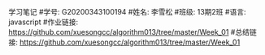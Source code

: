 学习笔记
#学号: G20200343100194
#姓名: 李雪松
#班级: 13期2班
#语言: javascript
#作业链接: https://github.com/xuesongcc/algorithm013/tree/master/Week_01
#总结链接: https://github.com/xuesongcc/algorithm013/tree/master/Week_01